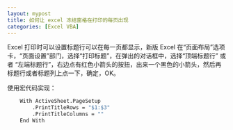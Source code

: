 ```yaml
---
layout: mypost
title: 如何让 excel 冻结窗格在打印的每页出现
categories: [Excel VBA]
---
```


Excel 打印时可以设置标题行可以在每一页都显示，新版 Excel 在“页面布局”选项卡，“页面设置”部门，选择“打印标题”，在弹出的对话框中，选择“顶端标题行” 或者 “左端标题行”，右边点有红色小箭头的按扭，出来一个黑色的小箭头，然后再标题行或者标题列上点一下，确定，OK。


使用宏代码实现：
```vb
    With ActiveSheet.PageSetup
        .PrintTitleRows = "$1:$3"
        .PrintTitleColumns = ""
    End With
```
